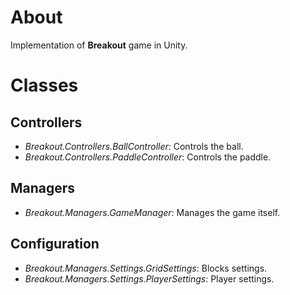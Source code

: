 # About

Implementation of **Breakout** game in Unity.

# Classes

## Controllers

* *Breakout.Controllers.BallController*: Controls the ball.
* *Breakout.Controllers.PaddleController*: Controls the paddle.

## Managers

* *Breakout.Managers.GameManager*: Manages the game itself.

## Configuration

* *Breakout.Managers.Settings.GridSettings*: Blocks settings.
* *Breakout.Managers.Settings.PlayerSettings*: Player settings.